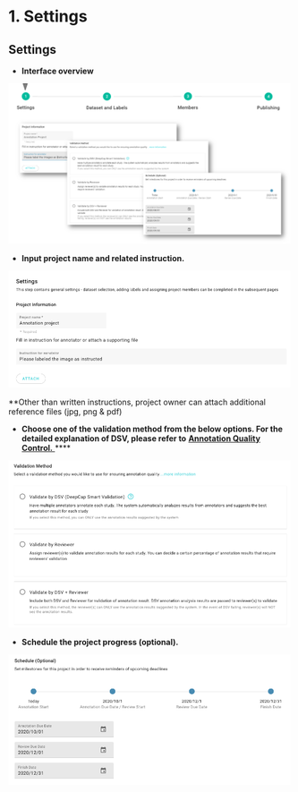 # 1. Settings

## Settings

* **Interface overview**

![](<../../../.gitbook/assets/image (86).png>)



* **Input project name and related instruction.**

![](<../../../.gitbook/assets/project-name (1) (1).png>)

\*\*Other than written instructions, project owner can attach additional reference files (jpg, png & pdf)



* **Choose one of the validation method from the below options. For the detailed explanation of DSV, please refer to** [**Annotation Quality Control.** ](https://app.gitbook.com/s/-LRpbrznmSNshCiwmSTG-3251841457/working-flow/create-an-annotation-project/1.-settings/deepcap-smart-validation-dsv)\*\*\*\*

![](<../../../.gitbook/assets/Validation method.png>)

* **Schedule the project progress (optional).**

![](<../../../.gitbook/assets/project schedule.png>)
